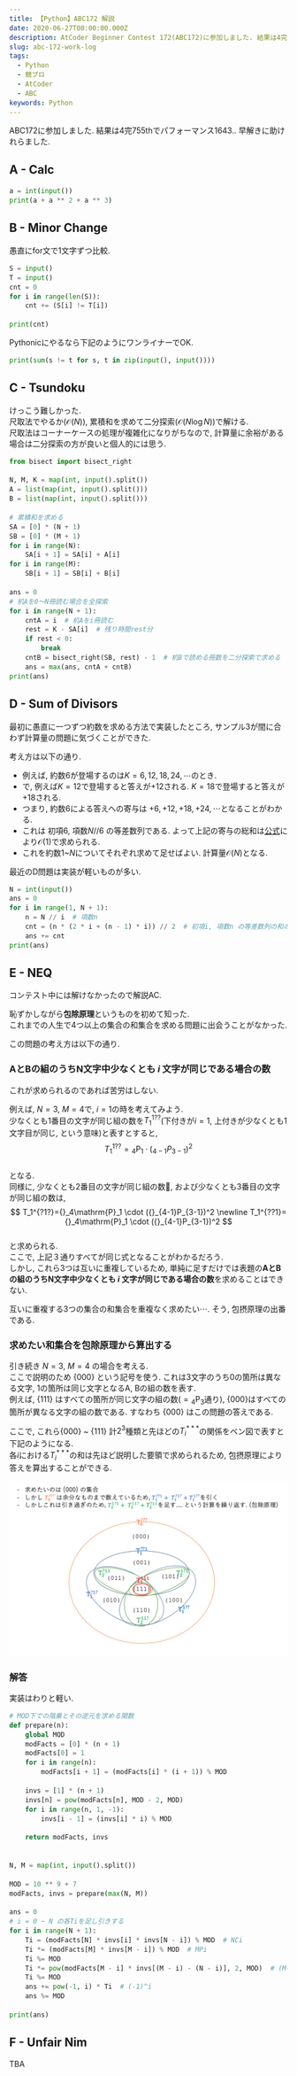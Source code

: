 ```yaml
---
title: 【Python】ABC172 解説
date: 2020-06-27T00:00:00.000Z
description: AtCoder Beginner Contest 172(ABC172)に参加しました. 結果は4完755thでパフォーマンス1643. Pythonによる解答・解説を載せます.
slug: abc-172-work-log
tags: 
  - Python
  - 競プロ
  - AtCoder
  - ABC
keywords: Python
---
```



ABC172に参加しました. 
結果は4完755thでパフォーマンス1643.. 早解きに助けれらました.


## A - Calc
```python
a = int(input())
print(a + a ** 2 + a ** 3)
```

## B - Minor Change
愚直にfor文で1文字ずつ比較.

```python
S = input()
T = input()
cnt = 0
for i in range(len(S)):
    cnt += (S[i] != T[i])

print(cnt)
```

Pythonicにやるなら下記のようにワンライナーでOK.
```python
print(sum(s != t for s, t in zip(input(), input())))
```

## C - Tsundoku
けっこう難しかった.  
尺取法でやるか($\mathcal{O}(N)$), 累積和を求めて二分探索($\mathcal{O}(N\log N)$)で解ける.    
尺取法はコーナーケースの処理が複雑化になりがちなので, 計算量に余裕がある場合は二分探索の方が良いと個人的には思う.  


```python
from bisect import bisect_right

N, M, K = map(int, input().split())
A = list(map(int, input().split()))
B = list(map(int, input().split()))

# 累積和を求める
SA = [0] * (N + 1)
SB = [0] * (M + 1)
for i in range(N):
    SA[i + 1] = SA[i] + A[i]
for i in range(M):
    SB[i + 1] = SB[i] + B[i]

ans = 0
# 机Aを0〜N冊読む場合を全探索
for i in range(N + 1):
    cntA = i  # 机Aをi冊読む
    rest = K - SA[i]  # 残り時間rest分
    if rest < 0:
        break
    cntB = bisect_right(SB, rest) - 1  # 机Bで読める冊数を二分探索で求める
    ans = max(ans, cntA + cntB)
print(ans)
```

## D - Sum of Divisors
最初に愚直に一つずつ約数を求める方法で実装したところ, サンプル3が間に合わず計算量の問題に気づくことができた.  

考え方は以下の通り.

- 例えば, 約数$6$が登場するのは$K = 6, 12, 18, 24, \cdots$のとき.
- で, 例えば$K=12$で登場すると答えが$+12$される. $K=18$で登場すると答えが$+18$される.
- つまり, 約数$6$による答えへの寄与は $+6, +12, +18, +24, \cdots$となることがわかる.
- これは 初項$6$, 項数$N // 6$ の等差数列である. よって上記の寄与の総和は[公式](https://rikeilabo.com/formula-list-of-arithmetic-progression#31)により$\mathcal{O}(1)$で求められる.  
- これを約数$1$~$N$についてそれぞれ求めて足せばよい. 計算量$\mathcal{O}(N)$となる.  


最近のD問題は実装が軽いものが多い.

```python
N = int(input())
ans = 0
for i in range(1, N + 1):
    n = N // i  # 項数n
    cnt = (n * (2 * i + (n - 1) * i)) // 2  # 初項i, 項数n の等差数列の和の公式
    ans += cnt
print(ans)
```

## E - NEQ
コンテスト中には解けなかったので解説AC.  

恥ずかしながら**包除原理**というものを初めて知った.  
これまでの人生で4つ以上の集合の和集合を求める問題に出会うことがなかった.

この問題の考え方は以下の通り.  

### AとBの組のうちN文字中少なくとも $i$ 文字が同じである場合の数

これが求められるのであれば苦労はしない. 

例えば, $N = 3$, $M = 4$で, $i=1$の時を考えてみよう.  
少なくとも1番目の文字が同じ組の数を$T_1^{1??}$(下付きが$i=1$, 上付きが少なくとも1文字目が同じ, という意味)と表すとすると,  
$$
T_1^{1??}={}_4\mathrm{P}_1 \cdot ({}_{4-1}P_{3-1})^2
$$  
となる.   
同様に, 少なくとも2番目の文字が同じ組の数, および少なくとも3番目の文字が同じ組の数は,  
$$
T_1^{?1?}={}_4\mathrm{P}_1 \cdot ({}_{4-1}P_{3-1})^2 \newline
T_1^{??1}={}_4\mathrm{P}_1 \cdot ({}_{4-1}P_{3-1})^2
$$  
と求められる.  
ここで, 上記３通りすべてが同じ式となることがわかるだろう.  
しかし, これら3つは互いに重複しているため, 単純に足すだけでは表題の**AとBの組のうちN文字中少なくとも $i$ 文字が同じである場合の数**を求めることはできない. 

互いに重複する3つの集合の和集合を重複なく求めたい$\cdots$. そう, 包摂原理の出番である.  


### 求めたい和集合を包除原理から算出する  
引き続き $N = 3$, $M = 4$ の場合を考える.  
ここで説明のため $\{000\}$ という記号を使う. これは3文字のうち$0$の箇所は異なる文字, $1$の箇所は同じ文字となるA, Bの組の数を表す.  
例えば, $\{111\}$ はすべての箇所が同じ文字の組の数($={}_4\mathrm{P}_3$通り), $\{000\}$はすべての箇所が異なる文字の組の数である. すなわち $\{000\}$ はこの問題の答えである.  

ここで, これら$\{000\}$ ~ $\{111\}$ 計$2^3$種類と先ほどの$T_i^{***}$の関係をベン図で表すと下記のようになる.  
各$i$における$T_i^{***}$の和は先ほど説明した要領で求められるため, 包摂原理により答えを算出することができる.  

![ABC172-E.png](ABC172-E.png)


### 解答
実装はわりと軽い.

```python
# MOD下での階乗とその逆元を求める関数
def prepare(n):
    global MOD
    modFacts = [0] * (n + 1)
    modFacts[0] = 1
    for i in range(n):
        modFacts[i + 1] = (modFacts[i] * (i + 1)) % MOD

    invs = [1] * (n + 1)
    invs[n] = pow(modFacts[n], MOD - 2, MOD)
    for i in range(n, 1, -1):
        invs[i - 1] = (invs[i] * i) % MOD

    return modFacts, invs
        

N, M = map(int, input().split())

MOD = 10 ** 9 + 7
modFacts, invs = prepare(max(N, M))

ans = 0
# i = 0 ~ N の各Tiを足し引きする
for i in range(N + 1):
    Ti = (modFacts[N] * invs[i] * invs[N - i]) % MOD  # NCi
    Ti *= (modFacts[M] * invs[M - i]) % MOD  # MPi
    Ti %= MOD
    Ti *= pow(modFacts[M - i] * invs[(M - i) - (N - i)], 2, MOD)  # (M-iPN-i)^2
    Ti %= MOD
    ans += pow(-1, i) * Ti  # (-1)^i
    ans %= MOD

print(ans)
```


## F - Unfair Nim
TBA
